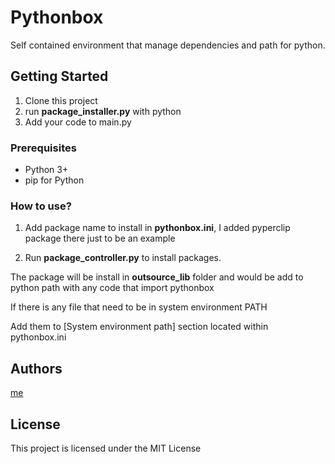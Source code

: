 # Pythonbox

Self contained environment that manage dependencies and path for python.

## Getting Started

1. Clone this project
2. run **package_installer.py** with python
3. Add your code to main.py

### Prerequisites

- Python 3+
- pip for Python

### How to use?

1. Add package name to install in **pythonbox.ini**, I added pyperclip package there just to be an example

2. Run **package_controller.py** to install packages.

The package will be install in **outsource_lib** folder and would be add to python path with any code that import pythonbox

If there is any file that need to be in system environment PATH

Add them to [System environment path] section located within pythonbox.ini

## Authors

[me](https://github.com/slacke)

## License

This project is licensed under the MIT License
